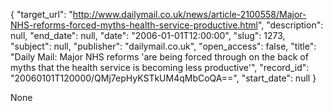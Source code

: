 {
  "target_url": "http://www.dailymail.co.uk/news/article-2100558/Major-NHS-reforms-forced-myths-health-service-productive.html", 
  "description": null, 
  "end_date": null, 
  "date": "2006-01-01T12:00:00", 
  "slug": 1273, 
  "subject": null, 
  "publisher": "dailymail.co.uk", 
  "open_access": false, 
  "title": "Daily Mail: Major NHS reforms 'are being forced through on the back of myths that the health service is becoming less productive'", 
  "record_id": "20060101T120000/QMj7epHyKSTkUM4qMbCoQA==", 
  "start_date": null
}

None